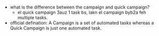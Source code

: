 * what is the difference between the campaign and quick campaign?
  * el quick campaign 3auz 1 task bs, lakn el campaign byb2a feh multiple tasks. 
* official defination: A Campaign is a set of automated tasks whereas a Quick Campaign is just one automated task. 